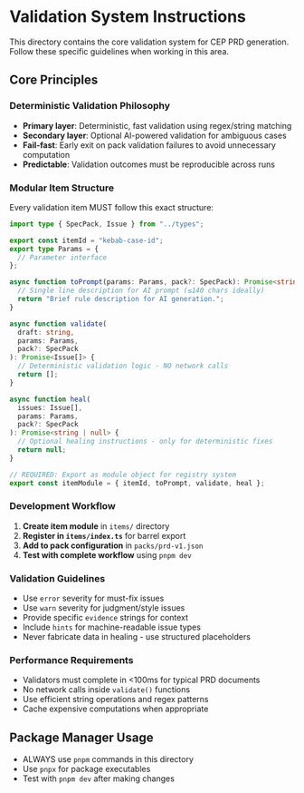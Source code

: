 # Validation System Instructions

This directory contains the core validation system for CEP PRD generation. Follow these specific guidelines when working in this area.

## Core Principles

### Deterministic Validation Philosophy

- **Primary layer**: Deterministic, fast validation using regex/string matching
- **Secondary layer**: Optional AI-powered validation for ambiguous cases
- **Fail-fast**: Early exit on pack validation failures to avoid unnecessary computation
- **Predictable**: Validation outcomes must be reproducible across runs

### Modular Item Structure

Every validation item MUST follow this exact structure:

```typescript
import type { SpecPack, Issue } from "../types";

export const itemId = "kebab-case-id";
export type Params = {
  // Parameter interface
};

async function toPrompt(params: Params, pack?: SpecPack): Promise<string> {
  // Single line description for AI prompt (≤140 chars ideally)
  return "Brief rule description for AI generation.";
}

async function validate(
  draft: string,
  params: Params,
  pack?: SpecPack
): Promise<Issue[]> {
  // Deterministic validation logic - NO network calls
  return [];
}

async function heal(
  issues: Issue[],
  params: Params,
  pack?: SpecPack
): Promise<string | null> {
  // Optional healing instructions - only for deterministic fixes
  return null;
}

// REQUIRED: Export as module object for registry system
export const itemModule = { itemId, toPrompt, validate, heal };
```

### Development Workflow

1. **Create item module** in `items/` directory
2. **Register in `items/index.ts`** for barrel export
3. **Add to pack configuration** in `packs/prd-v1.json`
4. **Test with complete workflow** using `pnpm dev`

### Validation Guidelines

- Use `error` severity for must-fix issues
- Use `warn` severity for judgment/style issues
- Provide specific `evidence` strings for context
- Include `hints` for machine-readable issue types
- Never fabricate data in healing - use structured placeholders

### Performance Requirements

- Validators must complete in <100ms for typical PRD documents
- No network calls inside `validate()` functions
- Use efficient string operations and regex patterns
- Cache expensive computations when appropriate

## Package Manager Usage

- ALWAYS use `pnpm` commands in this directory
- Use `pnpx` for package executables
- Test with `pnpm dev` after making changes
